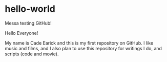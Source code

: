 # hello-world
Messa testing GitHub!

Hello Everyone!

My name is Cade Earick and this is my first repository on GitHub. I like music and films,
and I also plan to use this repository for writings I do, and scripts (code and movie).
